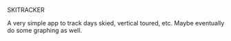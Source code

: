 SKITRACKER

A very simple app to track days skied, vertical toured, etc. Maybe eventually do some graphing as well.
